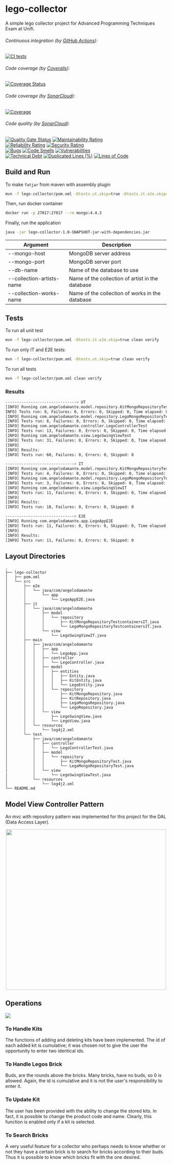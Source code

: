 # lego-collector
A simple lego collector project for Advanced Programming Techniques Exam at Unifi.

###### Continuous integration (by [GitHub Actions](https://github.com/features/actions)):
[![CI tests](https://github.com/AngeloDamante/lego-collector/actions/workflows/maven.yml/badge.svg)](https://github.com/AngeloDamante/lego-collector/actions/workflows/maven.yml)

###### Code coverage (by [Coveralls](https://coveralls.io/)):
[![Coverage Status](https://coveralls.io/repos/github/AngeloDamante/lego-collector/badge.svg?branch=main)](https://coveralls.io/github/AngeloDamante/lego-collector?branch=main)

###### Code coverage (by [SonarCloud](https://www.sonarsource.com/products/sonarcloud/)):
[![Coverage](https://sonarcloud.io/api/project_badges/measure?project=AngeloDamante_lego-collector&metric=coverage)](https://sonarcloud.io/summary/new_code?id=AngeloDamante_lego-collector)

###### Code quality (by [SonarCloud](https://www.sonarsource.com/products/sonarcloud/)):
[![Quality Gate Status](https://sonarcloud.io/api/project_badges/measure?project=AngeloDamante_lego-collector&metric=alert_status)](https://sonarcloud.io/summary/new_code?id=AngeloDamante_lego-collector)
[![Maintainability Rating](https://sonarcloud.io/api/project_badges/measure?project=AngeloDamante_lego-collector&metric=sqale_rating)](https://sonarcloud.io/summary/new_code?id=AngeloDamante_lego-collector)
</br>
[![Reliability Rating](https://sonarcloud.io/api/project_badges/measure?project=AngeloDamante_lego-collector&metric=reliability_rating)](https://sonarcloud.io/summary/new_code?id=AngeloDamante_lego-collector)
[![Security Rating](https://sonarcloud.io/api/project_badges/measure?project=AngeloDamante_lego-collector&metric=security_rating)](https://sonarcloud.io/summary/new_code?id=AngeloDamante_lego-collector)
</br>
[![Bugs](https://sonarcloud.io/api/project_badges/measure?project=AngeloDamante_lego-collector&metric=bugs)](https://sonarcloud.io/summary/new_code?id=AngeloDamante_lego-collector)
[![Code Smells](https://sonarcloud.io/api/project_badges/measure?project=AngeloDamante_lego-collector&metric=code_smells)](https://sonarcloud.io/summary/new_code?id=AngeloDamante_lego-collector)
[![Vulnerabilities](https://sonarcloud.io/api/project_badges/measure?project=AngeloDamante_lego-collector&metric=vulnerabilities)](https://sonarcloud.io/summary/new_code?id=AngeloDamante_lego-collector)
</br>
[![Technical Debt](https://sonarcloud.io/api/project_badges/measure?project=AngeloDamante_lego-collector&metric=sqale_index)](https://sonarcloud.io/summary/new_code?id=AngeloDamante_lego-collector)
[![Duplicated Lines (%)](https://sonarcloud.io/api/project_badges/measure?project=AngeloDamante_lego-collector&metric=duplicated_lines_density)](https://sonarcloud.io/summary/new_code?id=AngeloDamante_lego-collector)
[![Lines of Code](https://sonarcloud.io/api/project_badges/measure?project=AngeloDamante_lego-collector&metric=ncloc)](https://sonarcloud.io/summary/new_code?id=AngeloDamante_lego-collector)

## Build and Run
To make `fatjar` from maven with assembly plugin
```bash
mvn -f lego-collector/pom.xml -Dtests.ut.skip=true -Dtests.it.e2e.skip=true package
```
Then, run docker container
```bash
docker run -p 27017:27017 --rm mongo:4.4.3
```
Finally, run the application
```bash
java -jar lego-collector-1.0-SNAPSHOT-jar-with-dependencies.jar
```
<p align=center>

| Argument | Description |
| -- | -- |
| --mongo-host | MongoDB server address |
| --mongo-port | MongoDB server port |
| --db-name | Name of the database to use |
| --collection-artists-name | Name of the collection of artist in the database |
| --collection-works-name | Name of the collection of works in the database |

</p>

## Tests
To run all unit test
```bash
mvn -f lego-collector/pom.xml -Dtests.it.e2e.skip=true clean verify
```
To run only IT and E2E tests:
```bash
mvn -f lego-collector/pom.xml -Dtests.ut.skip=true clean verify
```
To run all tests
```bash
mvn -f lego-collector/pom.xml clean verify
```

### Results
```bash
-------------------------------> UT
[INFO] Running com.angelodamante.model.repository.KitMongoRepositoryTest
INFO] Tests run: 8, Failures: 0, Errors: 0, Skipped: 0, Time elapsed: 0.807 s
[INFO] Running com.angelodamante.model.repository.LegoMongoRepositoryTest
[INFO] Tests run: 8, Failures: 0, Errors: 0, Skipped: 0, Time elapsed: 0.137 s
[INFO] Running com.angelodamante.controller.LegoControllerTest
[INFO] Tests run: 13, Failures: 0, Errors: 0, Skipped: 0, Time elapsed: 0.277 s
[INFO] Running com.angelodamante.view.LegoSwingViewTest
[INFO] Tests run: 31, Failures: 0, Errors: 0, Skipped: 0, Time elapsed: 19.491 s
[INFO] 
[INFO] Results:
[INFO] Tests run: 60, Failures: 0, Errors: 0, Skipped: 0

------------------------------> IT
[INFO] Running com.angelodamante.model.repository.KitMongoRepositoryTestcontainersIT
[INFO] Tests run: 4, Failures: 0, Errors: 0, Skipped: 0, Time elapsed: 3.356 s
[INFO] Running com.angelodamante.model.repository.LegoMongoRepositoryTestcontainersIT
[INFO] Tests run: 3, Failures: 0, Errors: 0, Skipped: 0, Time elapsed: 1.807 s
[INFO] Running com.angelodamante.view.LegoSwingViewIT
[INFO] Tests run: 11, Failures: 0, Errors: 0, Skipped: 0, Time elapsed: 11.514 s
[INFO] 
[INFO] Results:
[INFO] Tests run: 18, Failures: 0, Errors: 0, Skipped: 0

------------------------------> E2E
[INFO] Running com.angelodamante.app.LegoAppE2E
[INFO] Tests run: 11, Failures: 0, Errors: 0, Skipped: 0, Time elapsed: 18.887 s
[INFO] 
[INFO] Results:
[INFO] Tests run: 11, Failures: 0, Errors: 0, Skipped: 0
```

## Layout Directories
```
.
├── lego-collector
│   ├── pom.xml
│   └── src
│       ├── e2e
│       │   └── java/com/angelodamante
│       │       └── app
│       │           └── LegoAppE2E.java
│       ├── it
│       │   └── java/com/angelodamante
│       │       ├── model
│       │       │   └── repository
│       │       │       ├── KitMongoRepositoryTestcontainersIT.java
│       │       │       └── LegoMongoRepositoryTestcontainersIT.java
│       │       └── view
│       │           └── LegoSwingViewIT.java
│       ├── main
│       │   ├── java/com/angelodamante
│       │   │   ├── app
│       │   │   │   └── LegoApp.java
│       │   │   ├── controller
│       │   │   │   └── LegoController.java
│       │   │   ├── model
│       │   │   │   ├── entities
│       │   │   │   │   ├── Entity.java
│       │   │   │   │   ├── KitEntity.java
│       │   │   │   │   └── LegoEntity.java
│       │   │   │   └── repository
│       │   │   │       ├── KitMongoRepository.java
│       │   │   │       ├── KitRepository.java
│       │   │   │       ├── LegoMongoRepository.java
│       │   │   │       └── LegoRepository.java
│       │   │   └── view
│       │   │       ├── LegoSwingView.java
│       │   │       └── LegoView.java
│       │   └── resources
│       │       └── log4j2.xml
│       └── test
│           ├── java/com/angelodamante
│           │   ├── controller
│           │   │   └── LegoControllerTest.java
│           │   ├── model
│           │   │   └── repository
│           │   │       ├── KitMongoRepositoryTest.java
│           │   │       └── LegoMongoRepositoryTest.java
|           │   └── view
|           │       └── LegoSwingViewTest.java
│           └── resources
│               └── log4j2.xml
└── README.md
```

## Model View Controller Pattern
An mvc with repository pattern was implemented for this project for the DAL  (Data Access Layer).
<p align=center>
    <img src=docs/MVC.jpg width=500 />
</p>


## Operations
![](docs/interface.png)

### To Handle Kits
The functions of adding and deleting kits have been implemented. The id of each added kit is cumulative; it was chosen not to give the user the opportunity to enter two identical ids.

### To Handle Legos Brick
Buds, are the rounds above the bricks. Many bricks, have no buds, so 0 is allowed. Again, the id is cumulative and it is not the user's responsibility to enter it.

### To Update Kit
The user has been provided with the ability to change the stored kits. In fact, it is possible to change the product code and name. Clearly, this function is enabled only if a kit is selected.

### To Search Bricks
A very useful feature for a collector who perhaps needs to know whether or not they have a certain brick is to search for bricks according to their buds. Thus it is possible to know which bricks fit with the one desired.